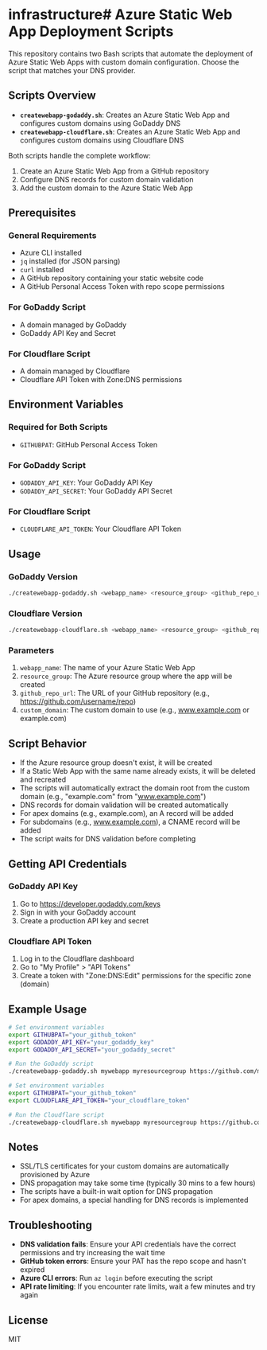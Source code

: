 # infrastructure# Azure Static Web App Deployment Scripts

This repository contains two Bash scripts that automate the deployment of Azure Static Web Apps with custom domain configuration. Choose the script that matches your DNS provider.

## Scripts Overview

- **`createwebapp-godaddy.sh`**: Creates an Azure Static Web App and configures custom domains using GoDaddy DNS
- **`createwebapp-cloudflare.sh`**: Creates an Azure Static Web App and configures custom domains using Cloudflare DNS

Both scripts handle the complete workflow:
1. Create an Azure Static Web App from a GitHub repository
2. Configure DNS records for custom domain validation
3. Add the custom domain to the Azure Static Web App

## Prerequisites

### General Requirements
- Azure CLI installed
- `jq` installed (for JSON parsing)
- `curl` installed
- A GitHub repository containing your static website code
- A GitHub Personal Access Token with repo scope permissions

### For GoDaddy Script
- A domain managed by GoDaddy
- GoDaddy API Key and Secret

### For Cloudflare Script
- A domain managed by Cloudflare
- Cloudflare API Token with Zone:DNS permissions

## Environment Variables

### Required for Both Scripts
- `GITHUBPAT`: GitHub Personal Access Token

### For GoDaddy Script
- `GODADDY_API_KEY`: Your GoDaddy API Key
- `GODADDY_API_SECRET`: Your GoDaddy API Secret

### For Cloudflare Script
- `CLOUDFLARE_API_TOKEN`: Your Cloudflare API Token

## Usage

### GoDaddy Version

```bash
./createwebapp-godaddy.sh <webapp_name> <resource_group> <github_repo_url> <custom_domain>
```

### Cloudflare Version

```bash
./createwebapp-cloudflare.sh <webapp_name> <resource_group> <github_repo_url> <custom_domain>
```

### Parameters

1. `webapp_name`: The name of your Azure Static Web App
2. `resource_group`: The Azure resource group where the app will be created
3. `github_repo_url`: The URL of your GitHub repository (e.g., https://github.com/username/repo)
4. `custom_domain`: The custom domain to use (e.g., www.example.com or example.com)

## Script Behavior

- If the Azure resource group doesn't exist, it will be created
- If a Static Web App with the same name already exists, it will be deleted and recreated
- The scripts will automatically extract the domain root from the custom domain (e.g., "example.com" from "www.example.com")
- DNS records for domain validation will be created automatically
- For apex domains (e.g., example.com), an A record will be added
- For subdomains (e.g., www.example.com), a CNAME record will be added
- The script waits for DNS validation before completing

## Getting API Credentials

### GoDaddy API Key
1. Go to https://developer.godaddy.com/keys
2. Sign in with your GoDaddy account
3. Create a production API key and secret

### Cloudflare API Token
1. Log in to the Cloudflare dashboard
2. Go to "My Profile" > "API Tokens"
3. Create a token with "Zone:DNS:Edit" permissions for the specific zone (domain)

## Example Usage

```bash
# Set environment variables
export GITHUBPAT="your_github_token"
export GODADDY_API_KEY="your_godaddy_key"
export GODADDY_API_SECRET="your_godaddy_secret"

# Run the GoDaddy script
./createwebapp-godaddy.sh mywebapp myresourcegroup https://github.com/myusername/myrepo www.example.com
```

```bash
# Set environment variables
export GITHUBPAT="your_github_token"
export CLOUDFLARE_API_TOKEN="your_cloudflare_token"

# Run the Cloudflare script
./createwebapp-cloudflare.sh mywebapp myresourcegroup https://github.com/myusername/myrepo www.example.com
```

## Notes

- SSL/TLS certificates for your custom domains are automatically provisioned by Azure
- DNS propagation may take some time (typically 30 mins to a few hours)
- The scripts have a built-in wait option for DNS propagation
- For apex domains, a special handling for DNS records is implemented

## Troubleshooting

- **DNS validation fails**: Ensure your API credentials have the correct permissions and try increasing the wait time
- **GitHub token errors**: Ensure your PAT has the repo scope and hasn't expired
- **Azure CLI errors**: Run `az login` before executing the script
- **API rate limiting**: If you encounter rate limits, wait a few minutes and try again

## License

MIT